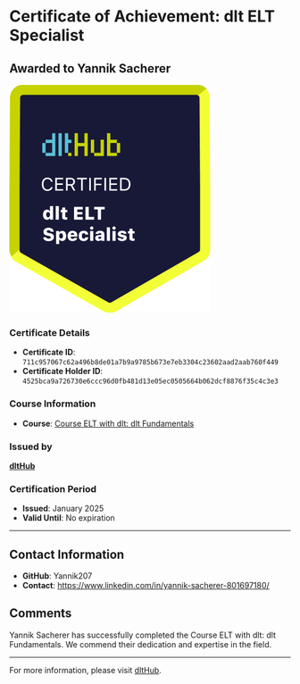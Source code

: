 
# Certificate of Achievement: dlt ELT Specialist

## Awarded to **Yannik Sacherer**

![Course Image](../badges/dlt_ELT_specialist.png)

### Certificate Details
- **Certificate ID**: `711c957067c62a496b8de01a7b9a9785b673e7eb3304c23602aad2aab760f449`
- **Certificate Holder ID**: `4525bca9a726730e6ccc96d0fb481d13e05ec0505664b062dcf8876f35c4c3e3`

### Course Information
- **Course**: [Course ELT with dlt: dlt Fundamentals](https://github.com/dlt-hub/dlthub-education/tree/main/courses/dlt_fundamentals_dec_2024)

### Issued by
[**dltHub**](https://dlthub.com/) 

### Certification Period
- **Issued**: January 2025
- **Valid Until**: No expiration

---

## Contact Information
- **GitHub**: Yannik207
- **Contact**: https://www.linkedin.com/in/yannik-sacherer-801697180/

## Comments
Yannik Sacherer has successfully completed the Course ELT with dlt: dlt Fundamentals. We commend their dedication and expertise in the field.

---

For more information, please visit [dltHub](https://dlthub.com/).
    